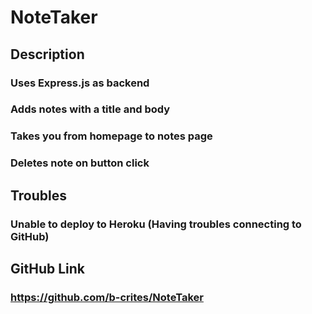 # NoteTaker

## Description
### Uses Express.js as backend
### Adds notes with a title and body
### Takes you from homepage to notes page
### Deletes note on button click

## Troubles
### Unable to deploy to Heroku (Having troubles connecting to GitHub)

## GitHub Link
### https://github.com/b-crites/NoteTaker
